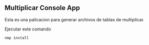 ## Multiplicar Console App

Esta es una palicacion para generar archivos de tablas de multiplicar.


Ejecutar este comando

``````````````
nmp install
``````````````
